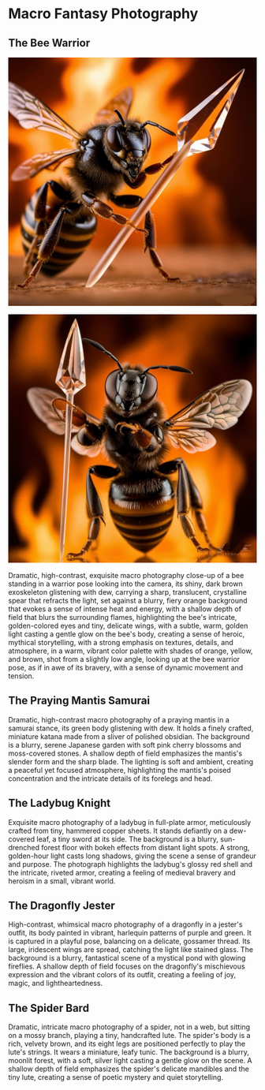 # Macro Fantasy Photography

## The Bee Warrior


![AI generated image](/static/images/ai-generated-images/warrior%20bee/img_1.JPG)

![AI generated image](/static/images/ai-generated-images/warrior%20bee/img_2.JPG)

Dramatic, high-contrast, exquisite macro photography close-up of a bee standing in a warrior pose looking into the camera, its shiny, dark brown exoskeleton glistening with dew, carrying a sharp, translucent, crystalline spear that refracts the light, set against a blurry, fiery orange background that evokes a sense of intense heat and energy, with a shallow depth of field that blurs the surrounding flames, highlighting the bee's intricate, golden-colored eyes and tiny, delicate wings, with a subtle, warm, golden light casting a gentle glow on the bee's body, creating a sense of heroic, mythical storytelling, with a strong emphasis on textures, details, and atmosphere, in a warm, vibrant color palette with shades of orange, yellow, and brown, shot from a slightly low angle, looking up at the bee warrior pose, as if in awe of its bravery, with a sense of dynamic movement and tension.

## The Praying Mantis Samurai
Dramatic, high-contrast macro photography of a praying mantis in a samurai stance, its green body glistening with dew. It holds a finely crafted, miniature katana made from a sliver of polished obsidian. The background is a blurry, serene Japanese garden with soft pink cherry blossoms and moss-covered stones. A shallow depth of field emphasizes the mantis's slender form and the sharp blade. The lighting is soft and ambient, creating a peaceful yet focused atmosphere, highlighting the mantis's poised concentration and the intricate details of its forelegs and head.

## The Ladybug Knight
Exquisite macro photography of a ladybug in full-plate armor, meticulously crafted from tiny, hammered copper sheets. It stands defiantly on a dew-covered leaf, a tiny sword at its side. The background is a blurry, sun-drenched forest floor with bokeh effects from distant light spots. A strong, golden-hour light casts long shadows, giving the scene a sense of grandeur and purpose. The photograph highlights the ladybug's glossy red shell and the intricate, riveted armor, creating a feeling of medieval bravery and heroism in a small, vibrant world.

## The Dragonfly Jester
High-contrast, whimsical macro photography of a dragonfly in a jester's outfit, its body painted in vibrant, harlequin patterns of purple and green. It is captured in a playful pose, balancing on a delicate, gossamer thread. Its large, iridescent wings are spread, catching the light like stained glass. The background is a blurry, fantastical scene of a mystical pond with glowing fireflies. A shallow depth of field focuses on the dragonfly's mischievous expression and the vibrant colors of its outfit, creating a feeling of joy, magic, and lightheartedness.

## The Spider Bard
Dramatic, intricate macro photography of a spider, not in a web, but sitting on a mossy branch, playing a tiny, handcrafted lute. The spider's body is a rich, velvety brown, and its eight legs are positioned perfectly to play the lute's strings. It wears a miniature, leafy tunic. The background is a blurry, moonlit forest, with a soft, silver light casting a gentle glow on the scene. A shallow depth of field emphasizes the spider's delicate mandibles and the tiny lute, creating a sense of poetic mystery and quiet storytelling.
